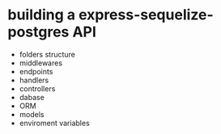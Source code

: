 # building a express-sequelize-postgres API

-   folders structure
-   middlewares
-   endpoints
-   handlers
-   controllers
-   dabase
-   ORM
-   models
-   enviroment variables

